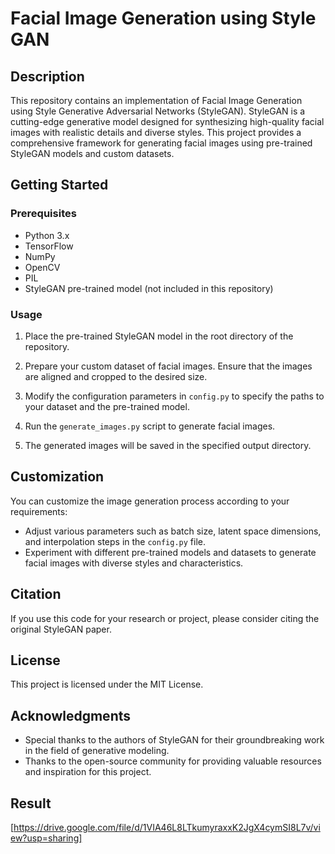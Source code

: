 # Facial Image Generation using Style GAN

## Description

This repository contains an implementation of Facial Image Generation using Style Generative Adversarial Networks (StyleGAN). StyleGAN is a cutting-edge generative model designed for synthesizing high-quality facial images with realistic details and diverse styles. This project provides a comprehensive framework for generating facial images using pre-trained StyleGAN models and custom datasets.

## Getting Started

### Prerequisites

- Python 3.x
- TensorFlow
- NumPy
- OpenCV
- PIL
- StyleGAN pre-trained model (not included in this repository)

### Usage

1. Place the pre-trained StyleGAN model in the root directory of the repository.

2. Prepare your custom dataset of facial images. Ensure that the images are aligned and cropped to the desired size.

3. Modify the configuration parameters in `config.py` to specify the paths to your dataset and the pre-trained model.

4. Run the `generate_images.py` script to generate facial images.

5. The generated images will be saved in the specified output directory.

## Customization

You can customize the image generation process according to your requirements:

- Adjust various parameters such as batch size, latent space dimensions, and interpolation steps in the `config.py` file.
- Experiment with different pre-trained models and datasets to generate facial images with diverse styles and characteristics.

## Citation

If you use this code for your research or project, please consider citing the original StyleGAN paper.

## License

This project is licensed under the MIT License.

## Acknowledgments

- Special thanks to the authors of StyleGAN for their groundbreaking work in the field of generative modeling.
- Thanks to the open-source community for providing valuable resources and inspiration for this project.

## Result

[https://drive.google.com/file/d/1VIA46L8LTkumyraxxK2JgX4cymSI8L7v/view?usp=sharing]
